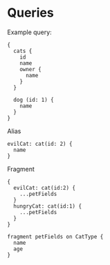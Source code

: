 # Queries

Example query:
```
{
  cats {
    id
    name
    owner {
      name
    }
  }

  dog (id: 1) {
    name
  }
}
```

Alias
```
evilCat: cat(id: 2) {
  name
}
```

Fragment
```
{
  evilCat: cat(id:2) {
    ...petFields
  }
  hungryCat: cat(id:1) {
    ...petFields
  }
}

fragment petFields on CatType {
  name
  age
}
```
